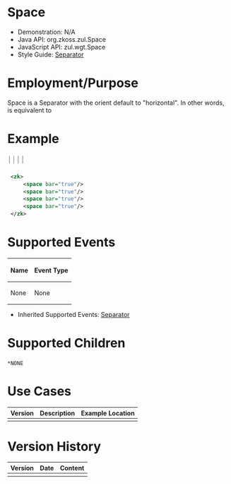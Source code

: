 

# Space

- Demonstration: N/A
- Java API: <javadoc>org.zkoss.zul.Space</javadoc>
- JavaScript API: <javadoc directory="jsdoc">zul.wgt.Space</javadoc>
- Style Guide: [
  Separator](ZK_Style_Guide/XUL_Component_Specification/Separator)

# Employment/Purpose

Space is a Separator with the orient default to "horizontal". In other
words, <space> is equivalent to <separator orient="horizontal">

# Example

![](images/ZKComRef_Space_Example.png)

``` xml
 <zk>
     <space bar="true"/>
     <space bar="true"/>
     <space bar="true"/>
     <space bar="true"/>
 </zk>
```

# Supported Events

<table>
<thead>
<tr class="header">
<th><center>
<p>Name</p>
</center></th>
<th><center>
<p>Event Type</p>
</center></th>
</tr>
</thead>
<tbody>
<tr class="odd">
<td><p>None</p></td>
<td><p>None</p></td>
</tr>
</tbody>
</table>

- Inherited Supported Events: [
  Separator](ZK_Component_Reference/Essential_Components/Separator#Supported_Events)

# Supported Children

`*NONE`

# Use Cases

| Version | Description | Example Location |
|---------|-------------|------------------|
|         |             |                  |

# Version History



| Version | Date | Content |
|---------|------|---------|
|         |      |         |


